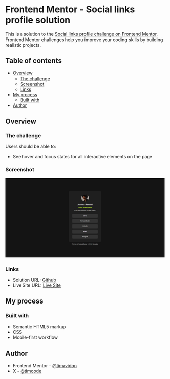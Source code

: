 # Frontend Mentor - Social links profile solution

This is a solution to the [Social links profile challenge on Frontend Mentor](https://www.frontendmentor.io/challenges/social-links-profile-UG32l9m6dQ). Frontend Mentor challenges help you improve your coding skills by building realistic projects. 

## Table of contents

- [Overview](#overview)
  - [The challenge](#the-challenge)
  - [Screenshot](#screenshot)
  - [Links](#links)
- [My process](#my-process)
  - [Built with](#built-with)
- [Author](#author)

## Overview

### The challenge

Users should be able to:

- See hover and focus states for all interactive elements on the page

### Screenshot

![](./design/desktop-result.png)

### Links

- Solution URL: [Github](https://github.com/timavidon/Social-links-profile)
- Live Site URL: [Live Site](https://timavidon.github.io/Social-links-profile/)

## My process

### Built with

- Semantic HTML5 markup
- CSS 
- Mobile-first workflow

## Author

- Frontend Mentor - [@timavidon](https://www.frontendmentor.io/profile/timavidon)
- X - [@timcode](https://twitter.com/timcode)

